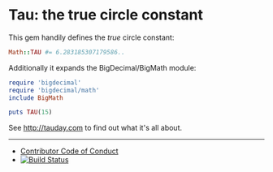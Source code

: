 Tau: the true circle constant
=============================

This gem handily defines the _true_ circle constant:

```ruby
Math::TAU #= 6.283185307179586..
```

Additionally it expands the BigDecimal/BigMath module:

```ruby
require 'bigdecimal'
require 'bigdecimal/math'
include BigMath

puts TAU(15)
```

See http://tauday.com to find out what it's all about.

----

* [Contributor Code of Conduct](code_of_conduct.md)
* [![Build Status](https://travis-ci.org/phluid61/tauday-gem.png)](https://travis-ci.org/phluid61/tauday-gem)

